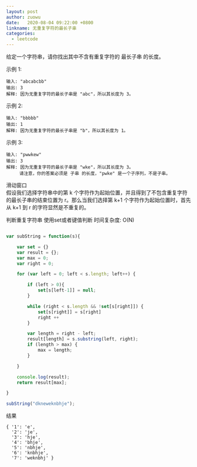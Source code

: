 ```yaml
---
layout: post
author: zuowu
date:   2020-08-04 09:22:00 +0800
linkname: 无重复字符的最长子串
categories: 
  - leetcode
---
```



给定一个字符串，请你找出其中不含有重复字符的 最长子串 的长度。

示例 1:

```
输入: "abcabcbb"
输出: 3 
解释: 因为无重复字符的最长子串是 "abc"，所以其长度为 3。
```     

示例 2:
```
输入: "bbbbb"
输出: 1
解释: 因为无重复字符的最长子串是 "b"，所以其长度为 1。
```

示例 3:
```
输入: "pwwkew"
输出: 3
解释: 因为无重复字符的最长子串是 "wke"，所以其长度为 3。
     请注意，你的答案必须是 子串 的长度，"pwke" 是一个子序列，不是子串。
```

滑动窗口    
假设我们选择字符串中的第 k 个字符作为起始位置，并且得到了不包含重复字符的最长子串的结束位置为 
r。那么当我们选择第 k+1 个字符作为起始位置时，首先从 k+1 到  r 的字符显然是不重复的。

判断重复字符串
使用set或者键值判断
时间复杂度: O(N)

```javascript

var subString = function(s){

    var set = {}
    var result = {};
    var max = 0;
    var right = 0;

    for (var left = 0; left < s.length; left++) {

        if (left > 0){
            set[s[left-1]] = null;
        }

        while (right < s.length && !set[s[right]]) {
            set[s[right]] = s[right]
            right ++
        }

        var length = right - left;
        result[length] = s.substring(left, right);
        if (length > max) {
            max = length;
        }

    }

    console.log(result);
    return result[max];

}

subString("dkneweknbhje");

```

结果
```
{ '1': 'e',
  '2': 'je',
  '3': 'hje',
  '4': 'bhje',
  '5': 'nbhje',
  '6': 'knbhje',
  '7': 'weknbhj' }
```


